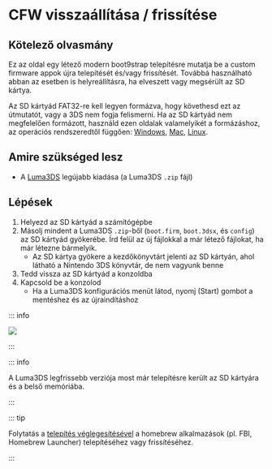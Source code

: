 # CFW visszaállítása / frissítése

## Kötelező olvasmány

Ez az oldal egy létező modern boot9strap telepítésre mutatja be a custom firmware appok újra telepítését és/vagy frissítését. Továbbá használható abban az esetben is helyreállításra, ha elveszett vagy megsérült az SD kártya.

Az SD kártyád FAT32-re kell legyen formázva, hogy követhesd ezt az útmutatót, vagy a 3DS nem fogja felismerni. Ha az SD kártyád nem megfelelően formázott, használd ezen oldalak valamelyikét a formázáshoz, az operációs rendszeredtől függően: [Windows](formatting-sd-\(windows\)), [Mac](formatting-sd-\(mac\)), [Linux](formatting-sd-\(linux\)).

## Amire szükséged lesz

- A [Luma3DS](https://github.com/LumaTeam/Luma3DS/releases/latest) legújabb kiadása (a Luma3DS `.zip` fájl)

## Lépések

1. Helyezd az SD kártyád a számítógépbe
2. Másolj mindent a Luma3DS `.zip`-ből (`boot.firm`, `boot.3dsx`, és `config`) az SD kártyád gyökerébe. Írd felül az új fájlokkal a már létező fájlokat, ha már létezne bármelyik.
    - Az SD kártya gyökere a kezdőkönyvtárt jelenti az SD kártyán, ahol látható a Nintendo 3DS könyvtár, de nem vagyunk benne
3. Tedd vissza az SD kártyád a konzoldba
4. Kapcsold be a konzolod
    - Ha a Luma3DS konfigurációs menüt látod, nyomj (Start) gombot a mentéshez és az újraindításhoz

::: info

![](/images/screenshots/restoringcfw-root-layout.png)

:::

::: info

A Luma3DS legfrissebb verziója most már telepítésre került az SD kártyára és a belső memóriába.

:::

::: tip

Folytatás a [telepítés véglegesítésével](finalizing-setup) a homebrew alkalmazások (pl. FBI, Homebrew Launcher) telepítéséhez vagy frissítéséhez.

:::
